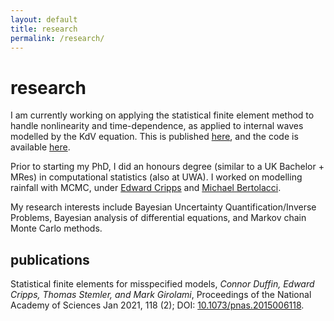 ```yaml
---
layout: default
title: research
permalink: /research/
---
```


# research

I am currently working on applying the statistical finite element method to
handle nonlinearity and time-dependence, as applied to internal waves modelled
by the KdV equation. This is published
[here](https://www.pnas.org/content/118/2/e2015006118), and the code is
available [here](https://www.github.com/connor-duffin/statkdv-paper).

Prior to starting my PhD, I did an honours degree (similar to a UK Bachelor +
MRes) in computational statistics (also at UWA). I worked on modelling rainfall
with MCMC, under [Edward Cripps](https://research-repository.uwa.edu.au/en/persons/edward-cripps) and
[Michael Bertolacci](https://mbertolacci.github.io).

My research interests include Bayesian Uncertainty Quantification/Inverse
Problems, Bayesian analysis of differential equations, and Markov chain Monte
Carlo methods.

## publications

Statistical finite elements for misspecified models,
*Connor Duffin, Edward Cripps, Thomas Stemler, and Mark Girolami*,
Proceedings of the National Academy of Sciences Jan 2021, 118 (2); DOI: [10.1073/pnas.2015006118](10.1073/pnas.2015006118).
